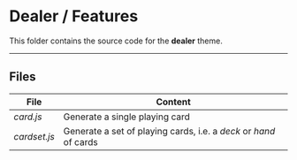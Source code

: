 # Dealer / Features
This folder contains the source code for the **dealer** theme.

---

## Files

| File | Content |
| ------ | ------ |
| *card.js* | Generate a single playing card |
| *cardset.js* | Generate a set of playing cards, i.e. a *deck* or *hand* of cards |